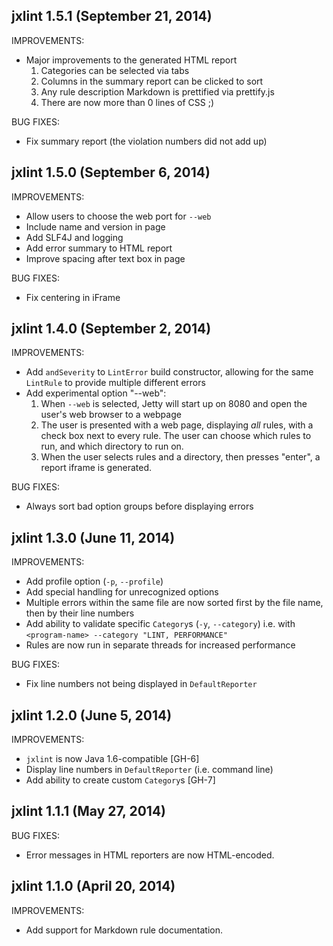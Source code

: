 ## jxlint 1.5.1 (September 21, 2014)

IMPROVEMENTS:
  - Major improvements to the generated HTML report
    1. Categories can be selected via tabs
    2. Columns in the summary report can be clicked to sort
    3. Any rule description Markdown is prettified via prettify.js
    4. There are now more than 0 lines of CSS ;)

BUG FIXES:
  - Fix summary report (the violation numbers did not add up)

## jxlint 1.5.0 (September 6, 2014)

IMPROVEMENTS:

  - Allow users to choose the web port for `--web`
  - Include name and version in page
  - Add SLF4J and logging
  - Add error summary to HTML report
  - Improve spacing after text box in page

BUG FIXES:

  - Fix centering in iFrame

## jxlint 1.4.0 (September 2, 2014)

IMPROVEMENTS:
  - Add `andSeverity` to `LintError` build constructor, allowing for the same
  `LintRule` to provide multiple different errors
  - Add experimental option "--web":
    1. When `--web` is selected, Jetty will start up on 8080 and open the
       user's web browser to a webpage
    2. The user is presented with a web page, displaying *all* rules, with a
       check box next to every rule. The user can choose which rules to run,
       and which directory to run on.
    3. When the user selects rules and a directory, then presses "enter", a
       report iframe is generated.

BUG FIXES:

  - Always sort bad option groups before displaying errors

## jxlint 1.3.0 (June 11, 2014)

IMPROVEMENTS:

  - Add profile option (`-p`, `--profile`)
  - Add special handling for unrecognized options
  - Multiple errors within the same file are now sorted first by the file name,
    then by their line numbers
  - Add ability to validate specific `Category`s (`-y`, `--category`)
    i.e. with `<program-name> --category "LINT, PERFORMANCE"`
  - Rules are now run in separate threads for increased performance

BUG FIXES:

  - Fix line numbers not being displayed in `DefaultReporter`

## jxlint 1.2.0 (June 5, 2014)

IMPROVEMENTS:

  - `jxlint` is now Java 1.6-compatible [GH-6]
  - Display line numbers in `DefaultReporter` (i.e. command line)
  - Add ability to create custom `Category`s [GH-7]

## jxlint 1.1.1 (May 27, 2014)

BUG FIXES:

  - Error messages in HTML reporters are now HTML-encoded.

## jxlint 1.1.0 (April 20, 2014)

IMPROVEMENTS:

  - Add support for Markdown rule documentation.
